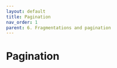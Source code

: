 ```yaml
---
layout: default
title: Pagination
nav_order: 1
parent: 6. Fragmentations and pagination
---
```


# Pagination

